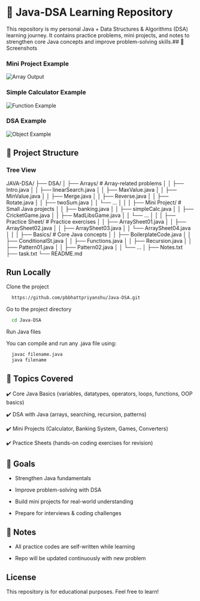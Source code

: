 # 📘 Java-DSA Learning Repository

This repository is my personal Java + Data Structures & Algorithms (DSA) learning journey. It contains practice problems, mini projects, and notes to strengthen core Java concepts and improve problem-solving skills.## 📸 Screenshots

### Mini Project Example
![Array Output](./assets/01.png)

### Simple Calculator Example
![Function Example](./assets/2.png)

### DSA Example
![Object Example](./assets/3.png)

## 📂 Project Structure

### Tree View
JAVA-DSA/
├── DSA/
│   ├── Arrays/                # Array-related problems
│   │   ├── Intro.java
│   │   ├── linearSearch.java
│   │   ├── MaxValue.java
│   │   ├── MinValue.java
│   │   ├── Merge.java
│   │   ├── Reverse.java
│   │   ├── Rotate.java
│   │   ├── twoSum.java
│   │   └── ...
│   │
│   ├── Mini Project/           # Small Java projects
│   │   ├── banking.java
│   │   ├── simpleCalc.java
│   │   ├── CricketGame.java
│   │   ├── MadLibsGame.java
│   │   └── ...
│   │
│   ├── Practice Sheet/         # Practice exercises
│   │   ├── ArraySheet01.java
│   │   ├── ArraySheet02.java
│   │   ├── ArraySheet03.java
│   │   └── ArraySheet04.java
│   │
│   ├── Basics/                 # Core Java concepts
│   │   ├── BoilerplateCode.java
│   │   ├── ConditionalSt.java
│   │   ├── Functions.java
│   │   ├── Recursion.java
│   │   ├── Pattern01.java
│   │   ├── Pattern02.java
│   │   └── ...
│
├── Notes.txt
├── task.txt
└── README.md


## Run Locally

Clone the project

```bash
  https://github.com/pbbhattpriyanshu/Java-DSA.git
```

Go to the project directory

```bash
  cd Java-DSA
```

Run Java files

You can compile and run any .java file using:

```bash
  javac filename.java
  java filename
```


## 📌 Topics Covered

✔️ Core Java Basics (variables, datatypes, operators, loops, functions, OOP basics)

✔️ DSA with Java (arrays, searching, recursion, patterns)

✔️ Mini Projects (Calculator, Banking System, Games, Converters)

✔️ Practice Sheets (hands-on coding exercises for revision)

## 🎯 Goals

- Strengthen Java fundamentals

- Improve problem-solving with DSA

- Build mini projects for real-world understanding

- Prepare for interviews & coding challenges

## 📝 Notes


- All practice codes are self-written while learning

- Repo will be updated continuously with new problem
## License

This repository is for educational purposes. Feel free to learn!

